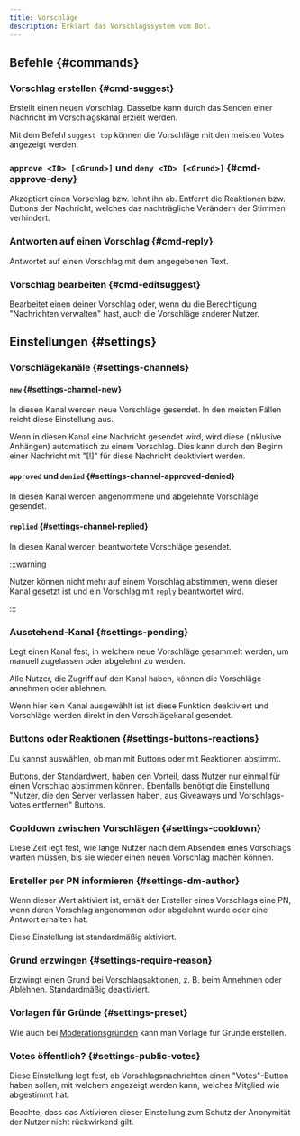 ```yaml
---
title: Vorschläge
description: Erklärt das Vorschlagssystem vom Bot.
---
```


## Befehle {#commands}

### Vorschlag erstellen {#cmd-suggest}

<Command name="suggest" slash="text:Vorschlags-Inhalt [image:Bild als Anhang]" message="<Vorschlags-Inhalt> [<Bild als Anhang>]"></Command>

Erstellt einen neuen Vorschlag. Dasselbe kann durch das Senden einer Nachricht im Vorschlagskanal erzielt werden.

Mit dem Befehl `suggest top` können die Vorschläge mit den meisten Votes angezeigt werden.

### `approve <ID> [<Grund>]` und `deny <ID> [<Grund>]` {#cmd-approve-deny}

Akzeptiert einen Vorschlag bzw. lehnt ihn ab. Entfernt die Reaktionen bzw. Buttons der Nachricht, welches das nachträgliche Verändern der Stimmen verhindert.

### Antworten auf einen Vorschlag {#cmd-reply}

<Command name="reply" slash="id:Vorschlags-ID text:Kommentar" message="<ID> <Kommentar>"></Command>

Antwortet auf einen Vorschlag mit dem angegebenen Text.

### Vorschlag bearbeiten {#cmd-editsuggest}

<Command name="reply" slash="id:Vorschlags-ID text:Neuer Inhalt" message="<ID> <Neuer Inhalt>"></Command>

Bearbeitet einen deiner Vorschlag oder, wenn du die Berechtigung "Nachrichten verwalten" hast, auch die Vorschläge anderer Nutzer.

## Einstellungen {#settings}

### Vorschlägekanäle {#settings-channels}

#### `new` {#settings-channel-new}

In diesen Kanal werden neue Vorschläge gesendet. In den meisten Fällen reicht diese Einstellung aus.

Wenn in diesen Kanal eine Nachricht gesendet wird, wird diese (inklusive Anhängen) automatisch zu einem Vorschlag.
Dies kann durch den Beginn einer Nachricht mit "[!]" für diese Nachricht deaktiviert werden.

#### `approved` und `denied` {#settings-channel-approved-denied}

In diesen Kanal werden angenommene und abgelehnte Vorschläge gesendet.

#### `replied` {#settings-channel-replied}

In diesen Kanal werden beantwortete Vorschläge gesendet.

:::warning

Nutzer können nicht mehr auf einem Vorschlag abstimmen, wenn dieser Kanal gesetzt ist und ein Vorschlag mit `reply` beantwortet wird.

:::

### Ausstehend-Kanal {#settings-pending}

Legt einen Kanal fest, in welchem neue Vorschläge gesammelt werden, um manuell zugelassen oder abgelehnt zu werden.

Alle Nutzer, die Zugriff auf den Kanal haben, können die Vorschläge annehmen oder ablehnen.

Wenn hier kein Kanal ausgewählt ist ist diese Funktion deaktiviert und Vorschläge werden direkt in den Vorschlägekanal gesendet.

### Buttons oder Reaktionen {#settings-buttons-reactions}

Du kannst auswählen, ob man mit Buttons oder mit Reaktionen abstimmt.

Buttons, der Standardwert, haben den Vorteil, dass Nutzer nur einmal für einen Vorschlag abstimmen können.
Ebenfalls benötigt die Einstellung "Nutzer, die den Server verlassen haben, aus Giveaways und Vorschlags-Votes entfernen" Buttons.

### Cooldown zwischen Vorschlägen {#settings-cooldown}

Diese Zeit legt fest, wie lange Nutzer nach dem Absenden eines Vorschlags warten müssen, bis sie wieder einen neuen Vorschlag machen können.

### Ersteller per PN informieren {#settings-dm-author}

Wenn dieser Wert aktiviert ist, erhält der Ersteller eines Vorschlags eine PN, wenn deren Vorschlag angenommen oder abgelehnt wurde oder eine Antwort erhalten hat.

Diese Einstellung ist standardmäßig aktiviert.

### Grund erzwingen {#settings-require-reason}

Erzwingt einen Grund bei Vorschlagsaktionen, z. B. beim Annehmen oder Ablehnen. Standardmäßig deaktiviert.

### Vorlagen für Gründe {#settings-preset}

Wie auch bei [Moderationsgründen](/category/moderation) kann man Vorlage für Gründe erstellen.

### Votes öffentlich? {#settings-public-votes}

Diese Einstellung legt fest, ob Vorschlagsnachrichten einen "Votes"-Button haben sollen, mit welchem angezeigt werden kann, welches Mitglied wie abgestimmt hat.

Beachte, dass das Aktivieren dieser Einstellung zum Schutz der Anonymität der Nutzer nicht rückwirkend gilt.
